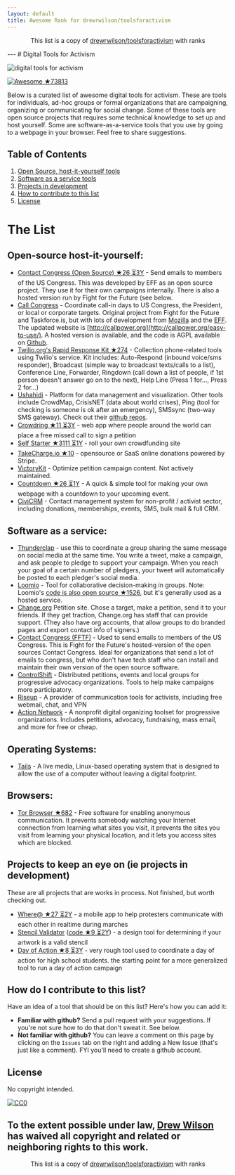 ```yaml
---
layout: default
title: Awesome Rank for drewrwilson/toolsforactivism
---
```


<p align="center">
	This list is a copy of <a href="https://github.com/drewrwilson/toolsforactivism">drewrwilson/toolsforactivism</a> with ranks
</p>
---
# Digital Tools for Activism

![digital tools for activism](https://raw.githubusercontent.com/drewrwilson/toolsforactivism/master/digital-tool.jpg "digital tools for activism")

[![Awesome](https://cdn.rawgit.com/sindresorhus/awesome/d7305f38d29fed78fa85652e3a63e154dd8e8829/media/badge.svg) ★73813](https://github.com/sindresorhus/awesome)

Below is a curated list of awesome digital tools for activism. These are tools for individuals, ad-hoc groups or formal organizations that are campaigning, organizing or communicating for social change. Some of these tools are open source projects that requires some technical knowledge to set up and host yourself. Some are software-as-a-service tools that you use by going to a webpage in your browser. Feel free to share suggestions.

## Table of Contents

  1. [Open Source, host-it-yourself tools](#open-source-host-it-yourself)
  2. [Software as a service tools](#software-as-a-service)
  3. [Projects in development](#projects-to-keep-an-eye-on-ie-projects-in-development)
  4. [How to contribute to this list](#how-do-i-contribute-to-to-this-list)
  5. [License](#license)


# The List

## Open-source host-it-yourself:

 * [Contact Congress (Open Source) ★26 ⏳3Y](https://github.com/EFForg/contact-congress) - Send emails to members of the US Congress. This was developed by EFF as an open source project. They use it for their own campaigns internally. There is also a hosted version run by Fight for the Future (see below.
 * [Call Congress](https://github.com/fightforthefuture/call-congress) - Coordinate call-in days to US Congress, the President, or local or corporate targets. Original project from Fight for the Future and Taskforce.is, but with lots of development from [Mozilla](https://github.com/mozilla/call-congress) and the [EFF](https://github.com/effOrg/call-congress/tree/refactor/master). The updated website is [http://callpower.org](http://callpower.org/easy-to-use/). A hosted version is available, and the code is AGPL available on [Github](https://github.com/spacedogXYZ/call-power/).
 * [Twilio.org's Rapid Response Kit ★274](https://github.com/Twilio-org/rapid-response-kit) - Collection phone-related tools using Twilio's service. Kit includes: Auto-Respond (inbound voice/sms responder), Broadcast (simple way to broadcast texts/calls to a list), Conference Line, Forwarder, Ringdown (call down a list of people, if 1st person doesn't answer go on to the next), Help Line (Press 1 for..., Press 2 for...)
 * [Ushahidi](https://www.ushahidi.com/) - Platform for data management and visualization. Other tools include CrowdMap, CrisisNET (data about world crises), Ping (tool for checking is someone is ok after an emergency), SMSsync (two-way SMS gateway). Check out their [github repos](https://github.com/ushahidi).
 * [Crowdring ★11 ⏳3Y](https://github.com/therules/CrowdRing) - web app where people around the world can place a free missed call to sign a petition
 * [Self Starter ★3111 ⏳1Y](https://github.com/lockitron/selfstarter) - roll your own crowdfunding site
 * [TakeCharge.io ★10](https://github.com/controlshift/prague-server) - opensource or SaaS online donations powered by Stripe.
 * [VictoryKit](http://www.victorykitapp.com) - Optimize petition campaign content. Not actively maintained.
 * [Countdown ★26 ⏳1Y](https://github.com/drewrwilson/countdown) - A quick & simple tool for making your own webpage with a countdown to your upcoming event.
 * [CiviCRM](https://civicrm.org/) - Contact management system for non-profit / activist sector, including donations, memberships, events, SMS, bulk mail & full CRM.

## Software as a service:

 * [Thunderclap](http://thunderclap.it) - use this to coordinate a group sharing the same message on social media at the same time. You write a tweet, make a campaign, and ask people to pledge to support your campaign. When you reach your goal of a certain number of pledgers, your tweet will automatically be posted to each pledger's social media.
 * [Loomio](https://www.loomio.org/) - Tool for collaborative decision-making in groups. Note: Loomio's [code is also open source ★1526](https://github.com/loomio/loomio), but it's generally used as a hosted service.
 * [Change.org](https://www.change.org/) Petition site. Chose a target, make a petition, send it to your friends. If they get traction, Change.org has staff that can provide support. (They also have org accounts, that allow groups to do branded pages and export contact info of signers.)
 * [Contact Congress (FFTF)](http://congress.fightforthefuture.org/) - Used to send emails to members of the US Congress. This is Fight for the Future's hosted-version of the open sources Contact Congress. Ideal for organizations that send a lot of emails to congress, but who don't have tech staff who can install and maintain their own version of the open source software.
 * [ControlShift](https://www.controlshiftlabs.com/) - Distributed petitions, events and local groups for progressive advocacy organizations. Tools to help make campaigns more participatory.
 * [Riseup](http://riseup.net/) - A provider of communication tools for activists, including free webmail, chat, and VPN
 * [Action Network](https://actionnetwork.org) - A nonprofit digital organizing toolset for progressive organizations. Includes petitions, advocacy, fundraising, mass email, and more for free or cheap.
 
## Operating Systems:

 * [Tails](https://tails.boum.org/) - A live media, Linux-based operating system that is designed to allow the use of a computer without leaving a digital footprint.
 
 ## Browsers:

 * [Tor Browser ★682](https://github.com/TheTorProject/gettorbrowser) - Free software for enabling anonymous communication. It prevents somebody watching your Internet connection from learning what sites you visit, it prevents the sites you visit from learning your physical location, and it lets you access sites which are blocked.

## Projects to keep an eye on (ie projects in development)

These are all projects that are works in process. Not finished, but worth checking out.

 * [Where@ ★27 ⏳2Y](https://github.com/the-learning-collective/whereat-macroid) - a mobile app to help protesters communicate with each other in realtime during marches
 * [Stencil Validator](https://drewrwilson.com/stencilvalidator/) ([code ★9 ⏳2Y](https://github.com/drewrwilson/stencilvalidator)) - a design tool for determining if your artwork is a valid stencil
 * [Day of Action ★8 ⏳3Y](https://github.com/handsupwalkout/handsupwalkout.github.io) - very rough tool used to coordinate a day of action for high school students. the starting point for a more generalized tool to run a day of action campaign


## How do I contribute to this list?

Have an idea of a tool that should be on this list? Here's how you can add it:
 * **Familiar with github?** Send a pull request with your suggestions. If you're not sure how to do that don't sweat it. See below.
 * **Not familiar with github?** You can leave a comment on this page by clicking on the `Issues` tab on the right and adding a New Issue (that's just like a comment). FYI you'll need to create a github account.

## License

No copyright intended.

[![CC0](https://i.creativecommons.org/p/zero/1.0/88x31.png)](https://creativecommons.org/publicdomain/zero/1.0/)

To the extent possible under law, [Drew Wilson](https://drewrwilson.com) has waived all copyright and related or neighboring rights to this work.
---
<p align="center">
	This list is a copy of <a href="https://github.com/drewrwilson/toolsforactivism">drewrwilson/toolsforactivism</a> with ranks
</p>
